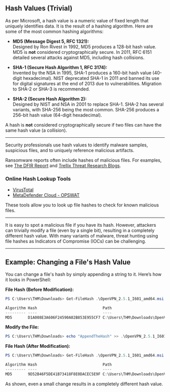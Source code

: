 ## Hash Values (Trivial)

As per Microsoft, a hash value is a numeric value of fixed length that uniquely identifies data. It is the result of a hashing algorithm. Here are some of the most common hashing algorithms:

- **MD5 (Message Digest 5, RFC 1321):**  
    Designed by Ron Rivest in 1992, MD5 produces a 128-bit hash value. MD5 is **not** considered cryptographically secure. In 2011, RFC 6151 detailed several attacks against MD5, including hash collisions.

- **SHA-1 (Secure Hash Algorithm 1, RFC 3174):**  
    Invented by the NSA in 1995, SHA-1 produces a 160-bit hash value (40-digit hexadecimal). NIST deprecated SHA-1 in 2011 and banned its use for digital signatures at the end of 2013 due to vulnerabilities. Migration to SHA-2 or SHA-3 is recommended.

- **SHA-2 (Secure Hash Algorithm 2):**  
    Designed by NIST and NSA in 2001 to replace SHA-1. SHA-2 has several variants, with SHA-256 being the most common. SHA-256 produces a 256-bit hash value (64-digit hexadecimal).

A hash is **not** considered cryptographically secure if two files can have the same hash value (a collision).

---

Security professionals use hash values to identify malware samples, suspicious files, and to uniquely reference malicious artifacts.

Ransomware reports often include hashes of malicious files. For examples, see [The DFIR Report](https://thedfirreport.com/) and [Trellix Threat Research Blogs](https://www.trellix.com/en-us/about/newsroom/stories.html).

### Online Hash Lookup Tools

- [VirusTotal](https://www.virustotal.com/)
- [MetaDefender Cloud - OPSWAT](https://metadefender.opswat.com/)

These tools allow you to look up file hashes to check for known malicious files.

---

It is easy to spot a malicious file if you have its hash. However, attackers can trivially modify a file (even by a single bit), resulting in a completely different hash value. With many variants of malware, threat hunting using file hashes as Indicators of Compromise (IOCs) can be challenging.

---

## Example: Changing a File's Hash Value

You can change a file's hash by simply appending a string to it. Here’s how it looks in PowerShell:

**File Hash (Before Modification):**
```powershell
PS C:\Users\THM\Downloads> Get-FileHash .\OpenVPN_2.5.1_I601_amd64.msi -Algorithm MD5

Algorithm Hash                             Path                                                 
--------- ----                             ----                                                 
MD5       D1A008E3A606F24590A02B853E955CF7 C:\Users\THM\Downloads\OpenVPN_2.5.1_I601_amd64.msi
```

**Modify the File:**
```powershell
PS C:\Users\THM\Downloads> echo "AppendTheHash" >> .\OpenVPN_2.5.1_I601_amd64.msi
```

**File Hash (After Modification):**
```powershell
PS C:\Users\THM\Downloads> Get-FileHash .\OpenVPN_2.5.1_I601_amd64.msi -Algorithm MD5

Algorithm Hash                             Path                                                 
--------- ----                             ----                                                 
MD5       9D52B46F5DE41B73418F8E0DACEC5E9F C:\Users\THM\Downloads\OpenVPN_2.5.1_I601_amd64.msi
```

As shown, even a small change results in a completely different hash value.